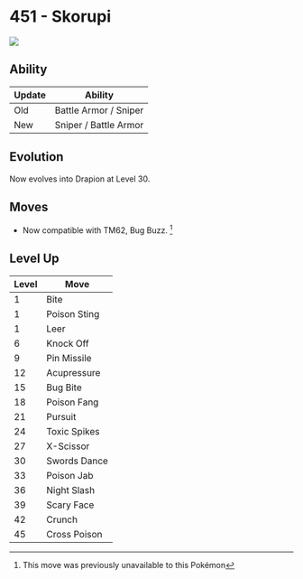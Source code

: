 # 451 - Skorupi
![][451]

## Ability

Update | Ability
---    | ---
Old    | Battle Armor / Sniper
New    | Sniper / Battle Armor

## Evolution
Now evolves into Drapion at Level 30.

## Moves

 - Now compatible with TM62, Bug Buzz. [^1]

## Level Up

Level | Move
---   | ---
  1   | Bite
  1   | Poison Sting
  1   | Leer
  6   | Knock Off
  9   | Pin Missile
 12   | Acupressure
 15   | Bug Bite
 18   | Poison Fang
 21   | Pursuit
 24   | Toxic Spikes
 27   | X-Scissor
 30   | Swords Dance
 33   | Poison Jab
 36   | Night Slash
 39   | Scary Face
 42   | Crunch
 45   | Cross Poison




[^1]: This move was previously unavailable to this Pokémon

[451]: ../img/pokemon/451.png
